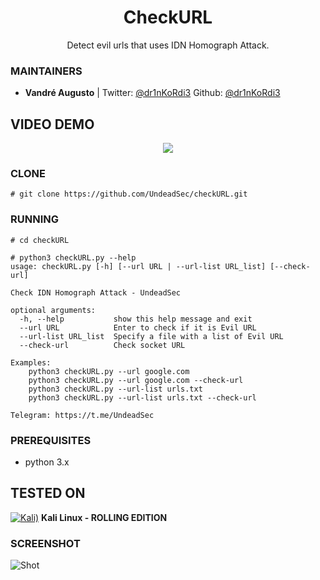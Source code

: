 <h1 align="center">CheckURL</h1>
<p align="center">
  Detect evil urls that uses IDN Homograph Attack.
</p>

### MAINTAINERS
* **Vandré Augusto** | 
Twitter: <a href="https://twitter.com/dr1nKoRdi3">@dr1nKoRdi3</a>
Github: <a href="https://github.com/dr1nk0rdi3">@dr1nKoRdi3</a>


## VIDEO DEMO
<p align="center">
<a href="https://youtu.be/joQxGtuyfZU">
  <img src="https://raw.githubusercontent.com/UndeadSec/checkURL/master/video.png" />
</a></p>

### CLONE
```
# git clone https://github.com/UndeadSec/checkURL.git
```

### RUNNING
```
# cd checkURL
```

```
# python3 checkURL.py --help
usage: checkURL.py [-h] [--url URL | --url-list URL_list] [--check-url]

Check IDN Homograph Attack - UndeadSec

optional arguments:
  -h, --help           show this help message and exit
  --url URL            Enter to check if it is Evil URL
  --url-list URL_list  Specify a file with a list of Evil URL
  --check-url          Check socket URL

Examples:
    python3 checkURL.py --url google.com
    python3 checkURL.py --url google.com --check-url
    python3 checkURL.py --url-list urls.txt
    python3 checkURL.py --url-list urls.txt --check-url

Telegram: https://t.me/UndeadSec
```
### PREREQUISITES

* python 3.x 

## TESTED ON
[![Kali)](https://www.google.com/s2/favicons?domain=https://www.kali.org/)](https://www.kali.org) **Kali Linux - ROLLING EDITION**

### SCREENSHOT
![Shot](https://github.com/UndeadSec/checkURL/blob/master/screenshot.png)

